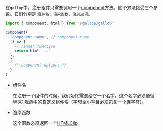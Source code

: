 在`gallop`中，注册组件只需要调用一个[component](/#)方法。这个方法接受三个参数。它们分别是 `组件名`，`渲染函数`，`注册选项`。

```ts
import { component, html } from '@gallop/gallop'

component(
  'component-name', // component-name
  () => {
    // render function
    return html`...`
  },
  {
    /* component options */
  }
)
```

- 组件名

  在注册一个组件的时候，我们始终需要给它一个名字。这个名字必须遵循[W3C 规范](https://html.spec.whatwg.org/multipage/custom-elements.html#valid-custom-element-name)中的自定义组件名（字母全小写且必须包含一个连字符）。

- 渲染函数

  这个函数必须返回一个[HTMLClip](/#HTMLClip)。
